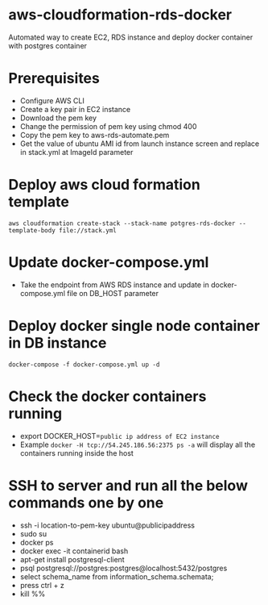 # aws-cloudformation-rds-docker

Automated way to create EC2, RDS instance and deploy docker container with postgres container

# Prerequisites
- Configure AWS CLI
- Create a key pair in EC2 instance
- Download the pem key
- Change the permission of pem key using chmod 400
- Copy the pem key to aws-rds-automate.pem
- Get the value of ubuntu AMI id from launch instance screen and replace in stack.yml at ImageId parameter


# Deploy aws cloud formation template
```aws cloudformation create-stack --stack-name potgres-rds-docker --template-body file://stack.yml```

# Update docker-compose.yml 
- Take the endpoint from AWS RDS instance and update in docker-compose.yml file on DB_HOST parameter

# Deploy docker single node container in DB instance
```docker-compose -f docker-compose.yml up -d```

# Check the docker containers running
- export DOCKER_HOST=```public ip address of EC2 instance```
- Example ```docker -H tcp://54.245.186.56:2375 ps -a``` will display all the containers running inside the host


# SSH to server and run all the below commands one by one
- ssh -i location-to-pem-key ubuntu@publicipaddress
- sudo su
- docker ps
- docker exec -it containerid bash
- apt-get install postgresql-client
- psql postgresql://postgres:postgres@localhost:5432/postgres
- select schema_name from information_schema.schemata;
- press ctrl + z
- kill %%







